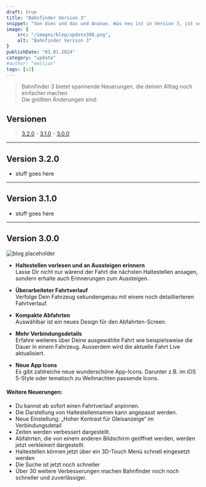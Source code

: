```yaml
---
draft: true
title: "Bahnfinder Version 3"
snippet: "Von dies und das und Ananas. Was neu ist in Version 3, ist schon krass."
image: {
    src: "/images/blog/update300.png",
    alt: "Bahnfinder Version 3"
}
publishDate: "01.01.2024"
category: "update"
#author: "emilian"
tags: [v3]
---
```


> Bahnfinder 3 bietet spannende Neuerungen, die deinen Alltag noch einfacher machen<br>Die größten Änderungen sind:

## Versionen
> [3.2.0](#320) - [3.1.0](#310) - [3.0.0](#300)
---

## <a name="320"></a>Version 3.2.0

- stuff goes here

---

## <a name="310"></a>Version 3.1.0

- stuff goes here

---

## <a name="300"></a>Version 3.0.0
![blog placeholder](/images/300-designbf_new.png)

- **Haltestellen vorlesen und an Aussteigen erinnern**<br>
    Lasse Dir nicht nur wärend der Fahrt die nächsten Haltestellen ansagen, sondern erhalte auch Erinnerungen zum Aussteigen.

- **Überarbeiteter Fahrtverlauf**<br>
    Verfolge Dein Fahrzeug sekundengenau mit einem noch detaillierteren Fahrtverlauf.

- **Kompakte Abfahrten**<br>
    Auswählbar ist ein neues Design für den Abfahrten-Screen.

- **Mehr Verbindungsdetails**<br>
    Erfahre weiteres über Deine ausgewählte Fahrt wie beispielsweise die Dauer in einem Fahrzeug. Ausserdem wird die aktuelle Fahrt Live aktualisiert.

- **Neue App Icons**<br>
    Es gibt zahlreiche neue wunderschöne App-Icons. Darunter z.B. im iOS 5-Style oder tematisch zu Weihnachten passende Icons.


#### Weitere Neuerungen:

- Du kannst ab sofort einen Fahrtverlauf anpinnen.
- Die Darstellung von Haltestellennamen kann angepasst werden.
- Neue Einstellung: „Hoher Kontrast für Gleisanzeige“ im Verbindungsdetail
- Zeiten werden verbessert dargestellt.
- Abfahrten, die von einem anderen Bildschirm geöffnet werden, werden jetzt verkleinert dargestellt.
- Haltestellen können jetzt über ein 3D-Touch Menü schnell eingesetzt werden
- Die Suche ist jetzt noch schneller
- Über 30 weitere Verbesserungen machen Bahnfinder noch noch schneller und zuverlässiger.